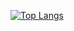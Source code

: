 [![Top Langs](https://github-readme-stats.vercel.app/api/top-langs/?username=Rmk-kk&layout=compact)](https://github.com/anuraghazra/github-readme-stats)


